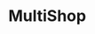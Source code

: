 # MultiShop

<img class="img-fluid" src="https://s6.uupload.ir/files/bandicam_2022-08-22_19-47-35-817_2fch.jpg" alt="">
